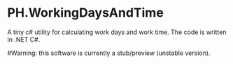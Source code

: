 # PH.WorkingDaysAndTime

A tiny c# utility for calculating work days and work time.
The code is written in .NET C#.

#Warning: this software is currently a stub/preview  (unstable version). 

